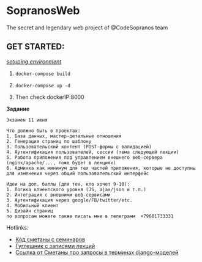 # SopranosWeb
The secret  and legendary web project of @CodeSopranos team
## GET STARTED:
[*setuping environment*](https://testdriven.io/blog/dockerizing-django-with-postgres-gunicorn-and-nginx/)

 1. ```docker-compose build```<br>

 2. ```docker-compose up -d```<br>

 3. Then check dockerIP:8000<br>

**Задание**<br>
```
Экзамен 11 июня

Что должно быть в проектах:
1. База данных, мастер-детальные отношения
2. Генерация страниц по шаблону
3. Пользовательский контент (POST-формы с валидацией)
4. Аутентификация пользователей, сессии (тема следующей лекции)
5. Работа приложения под управлением внешнего веб-сервера (nginx/apache/..., тоже будет в лекциях)
6. Админка как минимум для тех частей приложения, которые не доступны для изменения через общий пользовательский интерфейс

Идеи на доп. баллы (для тех, кто хочет 9-10):
1. Логика клиентского уровня (JS, ajax/json и т.п.)
2. Интеграция с внешними веб-сервисами
3. Аутентификация через google/FB/twitter/etc.
4. Мобильный клиент
5. Дизайн страниц
по вопросам можете также писать мне в телеграмм  +79601733331
``` 
 
Hotlinks:
 - [Код сметаны с семинаров](https://bitbucket.org/osmetanin/pmi17/src/master/)
 - [Гуглешник с записями лекций](https://drive.google.com/drive/folders/1WmCNTIeBVCgo0prX4ndMkqfpRGpqmt4V)
 - [Ссылка от Сметаны про запросы в терминах django-моделей](https://docs.djangoproject.com/en/3.0/topics/db/queries/)
